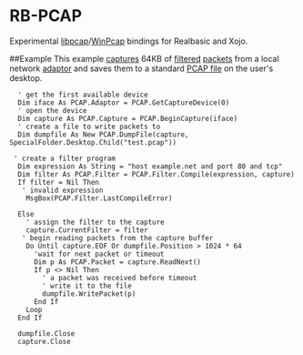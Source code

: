# RB-PCAP
Experimental [libpcap](http://www.tcpdump.org/)/[WinPcap](https://www.winpcap.org/) bindings for Realbasic and Xojo.

##Example
This example [captures](https://github.com/charonn0/RB-PCAP/wiki/PCAP.Capture) 64KB of [filtered](https://github.com/charonn0/RB-PCAP/wiki/PCAP.Filter) [packets](https://github.com/charonn0/RB-PCAP/wiki/PCAP.Packet) from a local network [adaptor](https://github.com/charonn0/RB-PCAP/wiki/PCAP.Adaptor) and saves them to a standard [PCAP file](https://github.com/charonn0/RB-PCAP/wiki/PCAP.DumpFile) on the user's desktop.

```vbnet
  ' get the first available device
  Dim iface As PCAP.Adaptor = PCAP.GetCaptureDevice(0)
  ' open the device
  Dim capture As PCAP.Capture = PCAP.BeginCapture(iface) 
  ' create a file to write packets to
  Dim dumpfile As New PCAP.DumpFile(capture, SpecialFolder.Desktop.Child("test.pcap"))
  
 ' create a filter program
  Dim expression As String = "host example.net and port 80 and tcp"
  Dim filter As PCAP.Filter = PCAP.Filter.Compile(expression, capture)
  If filter = Nil Then
   ' invalid expression
    MsgBox(PCAP.Filter.LastCompileError)

  Else
    ' assign the filter to the capture
    capture.CurrentFilter = filter   
   ' begin reading packets from the capture buffer
    Do Until capture.EOF Or dumpfile.Position > 1024 * 64
      'wait for next packet or timeout
      Dim p As PCAP.Packet = capture.ReadNext() 
      If p <> Nil Then
        ' a packet was received before timeout
        ' write it to the file
        dumpfile.WritePacket(p)
      End If
    Loop
  End If
  
  dumpfile.Close
  capture.Close
```
